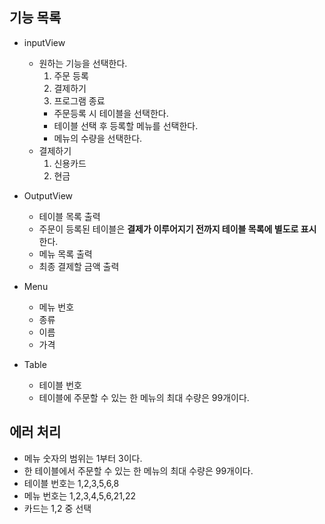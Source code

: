 ## 기능 목록
- inputView
    - 원하는 기능을 선택한다.
        1. 주문 등록
        2. 결제하기
        3. 프로그램 종료
        - 주문등록 시 테이블을 선택한다.
        - 테이블 선택 후 등록할 메뉴를 선택한다.
        - 메뉴의 수량을 선택한다.
    - 결제하기
        1. 신용카드
        2. 현금

- OutputView
    - 테이블 목록 출력
    - 주문이 등록된 테이블은 **결제가 이루어지기 전까지 테이블 목록에 별도로 표시**한다.
    - 메뉴 목록 출력
    - 최종 결제할 금액 출력

- Menu
    - 메뉴 번호
    - 종류
    - 이름
    - 가격

- Table
    - 테이블 번호
    - 테이블에 주문할 수 있는 한 메뉴의 최대 수량은 99개이다.

## 에러 처리

- 메뉴 숫자의 범위는 1부터 3이다.
- 한 테이블에서 주문할 수 있는 한 메뉴의 최대 수량은 99개이다.
- 테이블 번호는 1,2,3,5,6,8
- 메뉴 번호는 1,2,3,4,5,6,21,22
- 카드는 1,2 중 선택